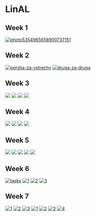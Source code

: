 # LinAL


## Week 1

<a href="https://ibb.co/BPfKhjC"><img src="https://i.ibb.co/g7rF0wR/photo5354965658900737151.jpg" alt="photo5354965658900737151" border="0"></a>

## Week 2

<a href="https://ibb.co/Pm5SXvY"><img src="https://i.ibb.co/TvHCjxT/persha-za-vstrechy.jpg" alt="persha-za-vstrechy" border="0"></a>
<a href="https://ibb.co/86360Hn"><img src="https://i.ibb.co/FgvgKFk/druga-za-druga.jpg" alt="druga-za-druga" border="0"></a>

## Week 3

<a href="https://savepice.ru" target="_blank" title="хостинг картинок"><img src="https://cdn1.savepice.ru/uploads/2020/2/27/9311476d3c99b72124f003f47576d119-full.png" border="0"/></a>
<a href="https://savepice.ru" target="_blank" title="хостинг картинок"><img src="https://cdn1.savepice.ru/uploads/2020/2/27/405b6d27fdd95e6a8e939fe3e034538b-full.png" border="0"/></a>
<a href="https://savepice.ru" target="_blank" title="хостинг картинок"><img src="https://cdn1.savepice.ru/uploads/2020/2/27/a088b00ccf1e371dd50c36f79d822796-full.jpg" border="0"/></a>
<a href="https://savepice.ru" target="_blank" title="хостинг картинок"><img src="https://cdn1.savepice.ru/uploads/2020/2/27/8d1eca845bdf8f4f2df744bdc9e53f9e-full.jpg" border="0"/></a>

## Week 4

<a href="https://savepice.ru" target="_blank" title="хостинг картинок"><img src="https://cdn1.savepice.ru/uploads/2020/2/23/a67337d106ad1245fa201e9928fe2903-full.png" border="0"/></a>
<a href="https://savepice.ru" target="_blank" title="хостинг картинок"><img src="https://cdn1.savepice.ru/uploads/2020/2/23/fa90b88211438a297b126564f2c41c24-full.png" border="0"/></a>
<a href="https://savepice.ru" target="_blank" title="хостинг картинок"><img src="https://cdn1.savepice.ru/uploads/2020/2/23/565a314bca1c6691ec9a1a6ad4776888-full.jpg" border="0"/></a>
<a href="https://savepice.ru" target="_blank" title="хостинг картинок"><img src="https://cdn1.savepice.ru/uploads/2020/2/23/669d18c70106f196426e6e78ef5e9c0e-full.jpg" border="0"/></a>

## Week 5

<a href="https://savepice.ru" target="_blank" title="хостинг картинок"><img src="https://cdn1.savepice.ru/uploads/2020/3/1/e93bfe0077499f5ab66cd31997713e4b-full.png" border="0"/></a>
<a href="https://savepice.ru" target="_blank" title="хостинг картинок"><img src="https://cdn1.savepice.ru/uploads/2020/3/1/5560581f7a67b38f2fb82c3406e3d84e-full.png" border="0"/></a>
<a href="https://savepice.ru" target="_blank" title="хостинг картинок"><img src="https://cdn1.savepice.ru/uploads/2020/3/1/61f3e96c31de216b7d1a9f2b230c668e-full.jpg" border="0"/></a>
<a href="https://savepice.ru" target="_blank" title="хостинг картинок"><img src="https://cdn1.savepice.ru/uploads/2020/3/1/f0a8f36267252e55bdc6b4c2908ae21f-full.jpg" border="0"/></a>
<a href="https://savepice.ru" target="_blank" title="хостинг картинок"><img src="https://cdn1.savepice.ru/uploads/2020/3/1/38048817c5ce3dac16ae67f5e43bebb7-full.jpg" border="0"/></a>

## Week 6

<a href="https://ibb.co/KGG6rQJ"><img src="https://i.ibb.co/8BBM7RH/tasks.png" alt="tasks" border="0"></a>
<a href="https://imgbb.com/"><img src="https://i.ibb.co/ZVQQ9Z8/1.jpg" alt="1" border="0"></a>
<a href="https://imgbb.com/"><img src="https://i.ibb.co/3hJWV9j/2.jpg" alt="2" border="0"></a>
<a href="https://imgbb.com/"><img src="https://i.ibb.co/dWjLL3H/3.jpg" alt="3" border="0"></a>

## Week 7

<a href="https://ibb.co/qjJc1sH"><img src="https://i.ibb.co/NCTJYj0/1.png" alt="1" border="0"></a>
<a href="https://ibb.co/M2ZJ0XY"><img src="https://i.ibb.co/7Yj0m9w/2.png" alt="2" border="0"></a>
<a href="https://ibb.co/X3XFphW"><img src="https://i.ibb.co/KL6V7M5/3.png" alt="3" border="0"></a>
<a href="https://ibb.co/3YP26vR"><img src="https://i.ibb.co/PzVKXMD/1.jpg" alt="1" border="0"></a>
<a href="https://ibb.co/VgcsyLJ"><img src="https://i.ibb.co/gSLx1rm/2.jpg" alt="2" border="0"></a>
<a href="https://ibb.co/Pr5kPfF"><img src="https://i.ibb.co/cyNqZ7k/3.jpg" alt="3" border="0"></a>
<a href="https://ibb.co/LgvJ7Pt"><img src="https://i.ibb.co/z2N7v5R/4.jpg" alt="4" border="0"></a>





